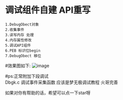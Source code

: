 # 调试组件自建 API重写 
    1.DebugObect对象
    2.收集事件
    3.读写内存 处理
    4.内存属性修改
    5.调试API组件
    6.PEB 标识位begin
    7.DebugObect 移位
    
#效果图如下:
![image](https://github.com/HOOK11/EtwHookDbg/blob/master/Img/QQ%E5%9B%BE%E7%89%8720231024165838.jpg)

#ps:正常附加下段调试  
    Dbgk.c 调试事件采集函数 应该是梦无极调试教程 火哥完善

如果对你有帮助的话，希望可以点一下star呀
    
    
    
